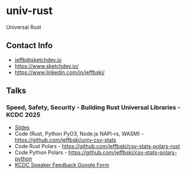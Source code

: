 # univ-rust

Universal Rust

## Contact Info

- jeffb@sketchdev.io
- https://www.sketchdev.io/
- https://www.linkedin.com/in/jeffbski/

## Talks

### Speed, Safety, Security - Building Rust Universal Libraries - KCDC 2025

- [Slides](https://docs.google.com/presentation/d/1op84WDDdZg-qch08ctmZ323ZWeHTUFgcpjm5c1o_PtY/edit?usp=sharing)
- Code (Rust, Python PyO3, Node.js NAPI-rs, WASM) - https://github.com/jeffbski/univ-csv-stats
- Code Rust Polars - https://github.com/jeffbski/csv-stats-polars-rust
- Code Python Polars - https://github.com/jeffbski/csv-stats-polars-python
- [KCDC Speaker Feedback Google Form](https://docs.google.com/forms/d/e/1FAIpQLScdUXxbUec3t8gdFFuE9Q5LKESVxU5AeACA5dVwP6KnEsfDGQ/viewform?usp=sharing&ouid=108104296707934586328)
